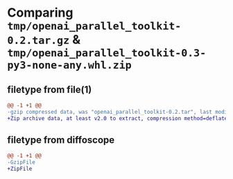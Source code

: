 # Comparing `tmp/openai_parallel_toolkit-0.2.tar.gz` & `tmp/openai_parallel_toolkit-0.3-py3-none-any.whl.zip`

## filetype from file(1)

```diff
@@ -1 +1 @@
-gzip compressed data, was "openai_parallel_toolkit-0.2.tar", last modified: Thu May 18 11:48:41 2023, max compression
+Zip archive data, at least v2.0 to extract, compression method=deflate
```

## filetype from diffoscope

```diff
@@ -1 +1 @@
-GzipFile
+ZipFile
```

